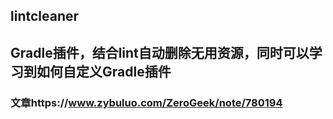 ## lintcleaner

## Gradle插件，结合lint自动删除无用资源，同时可以学习到如何自定义Gradle插件

### 文章https://www.zybuluo.com/ZeroGeek/note/780194
